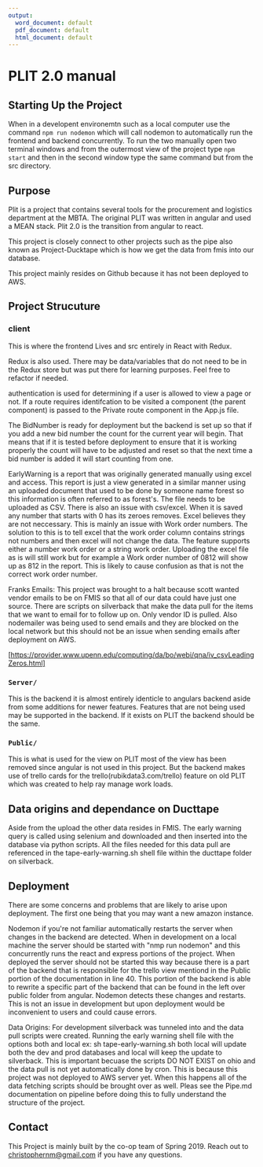 ```yaml
---
output:
  word_document: default
  pdf_document: default
  html_document: default
---
```


# PLIT 2.0 manual

## Starting Up the Project

When in a developent environemtn such as a local computer use the command `npm run nodemon` which will call nodemon to automatically run the frontend and backend concurrently. To run the two manually open two terminal windows and from the outermost view of the project type `npm start` and then in the second window type the same command but from the src directory. 

## Purpose

Plit is a project that contains several tools for the procurement and logistics department at the MBTA. The original PLIT was written in angular and used a MEAN stack. Plit 2.0 is the transition from angular to react.

This project is closely connect to other projects such as the pipe also known as Project-Ducktape which is how we get the data from fmis into our database.

This project mainly resides on Github because it has not been deployed to AWS.

## Project Strucuture

### client

This is where the frontend Lives and src entirely in React with Redux.

Redux is also used. There may be data/variables that do not need to be in the Redux store but was put there for learning purposes. Feel free to refactor if needed.

authentication is used for determining if a user is allowed to view a page or not. If a route requires identifcation to be visited a component (the parent component) is passed to the Private route component in the App.js file.

The BidNumber is ready for deployment but the backend is set up so that if you add a new bid number the count for the current year will begin. That means that if it is tested before deployment to ensure that it is working properly the count will have to be adjusted and reset so that the next time a bid number is added it will start counting from one.

EarlyWarning is a report that was originally generated manually using excel and access. This report is just a view generated in a similar manner using an uploaded document that used to be done by someone name forest so this information is often referred to as forest's. The file needs to be uploaded as CSV. There is also an issue with csv/excel. When it is saved any number that starts with 0 has its zeroes removes. Excel believes they are not neccessary. This is mainly an issue with Work order numbers. The solution to this is to tell excel that the work order column contains strings not numbers and then excel will not change the data. The feature supports either a number work order or a string work order. Uploading the excel file as is will still work but for example a Work order number of 0812 will show up as 812 in the report. This is likely to cause confusion as that is not the correct work order number.

Franks Emails: This project was brought to a halt because scott wanted vendor emails to be on FMIS so that all of our data could have just one source. There are scripts on silverback that make the data pull for the items that we want to email for to follow up on. Only vendor ID is pulled. Also nodemailer was being used to send emails and they are blocked on the local network but this should not be an issue when sending emails after deployment on AWS.

[<https://provider.www.upenn.edu/computing/da/bo/webi/qna/iv_csvLeadingZeros.html]>

### `Server/`

This is the backend it is almost entirely identicle to angulars backend aside from some additions for newer features. Features that are not being used may be supported in the backend. If it exists on PLIT the backend should be the same.

### `Public/`

This is what is used for the view on PLIT most of the view has been removed since angular is not used in this project. But the backend makes use of trello cards for the trello(rubikdata3.com/trello) feature on old PLIT which was created to help ray manage work loads.

## Data origins and dependance on Ducttape

Aside from the upload the other data resides in FMIS. The early warning query is called using selenium and downloaded and then inserted into the database via python scripts. All the files needed for this data pull are referenced in the tape-early-warning.sh shell file within the ducttape folder on silverback.

## Deployment

There are some concerns and problems that are likely to arise upon deployment. The first one being that you may want a new amazon instance.

Nodemon if you're not familiar automatically restarts the server when changes in the backend are detected. When in development on a local machine the server should be started with "nmp run nodemon" and this concurrently runs the react and express portions of the project. When deployed the server should not be started this way because there is a part of the backend that is responsible for the trello view mentiond in the Public portion of the documentation in line 40. This portion of the backend is able to rewrite a specific part of the backend that can be found in the left over public folder from angular. Nodemon detects these changes and restarts. This is not an issue in development but upon deployment would be inconvenient to users and could cause errors.

Data Origins: For development silverback was tunneled into and the data pull scripts were created. Running the early warning shell file with the options both and local ex: sh tape-early-warning.sh both local will update both the dev and prod databases and local will keep the update to silverback. This is important becuase the scripts DO NOT EXIST on ohio and the data pull is not yet automatically done by cron. This is because this project was not deployed to AWS server yet. When this happens all of the data fetching scripts should be brought over as well. Pleas see the Pipe.md documentation on pipeline before doing this to fully understand the structure of the project.

## Contact

This Project is mainly built by the co-op team of Spring 2019. Reach out to christophernm@gmail.com if you have any questions.